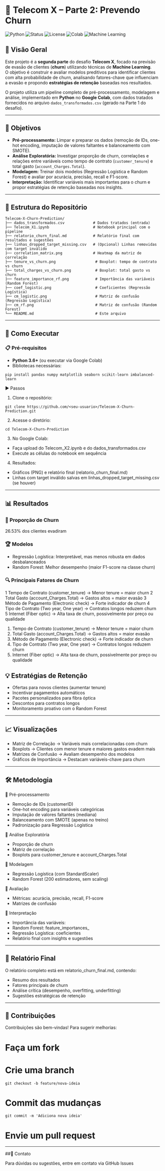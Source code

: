 # 📡 Telecom X – Parte 2: Prevendo Churn

![Python](https://img.shields.io/badge/Python-3.8%2B-blue?logo=python&logoColor=white)
![Status](https://img.shields.io/badge/Status-Concluído-success)
![License](https://img.shields.io/badge/Licen%C3%A7a-MIT-green)
![Colab](https://img.shields.io/badge/Google%20Colab-Compatible-orange?logo=googlecolab)
![Machine Learning](https://img.shields.io/badge/Machine%20Learning-Yes-blueviolet)

## 📖 Visão Geral
Este projeto é a **segunda parte** do desafio **Telecom X**, focado na previsão de evasão de clientes (**churn**) utilizando técnicas de **Machine Learning**.  
O objetivo é construir e avaliar modelos preditivos para identificar clientes com alta probabilidade de churn, analisando fatores-chave que influenciam a evasão e propondo **estratégias de retenção** baseadas nos resultados.

O projeto utiliza um pipeline completo de pré-processamento, modelagem e análise, implementado em **Python** no **Google Colab**, com dados tratados fornecidos no arquivo `dados_transformados.csv` (gerado na Parte 1 do desafio).

---

## 🎯 Objetivos
- **Pré-processamento:** Limpar e preparar os dados (remoção de IDs, one-hot encoding, imputação de valores faltantes e balanceamento com SMOTE).
- **Análise Exploratória:** Investigar proporção de churn, correlações e relações entre variáveis como tempo de contrato (`customer_tenure`) e total gasto (`account_Charges.Total`).
- **Modelagem:** Treinar dois modelos (Regressão Logística e Random Forest) e avaliar por acurácia, precisão, recall e F1-score.
- **Interpretação:** Identificar variáveis mais importantes para o churn e propor estratégias de retenção baseadas nos insights.

---

## 📂 Estrutura do Repositório

```
Telecom-X-Churn-Prediction/
├── dados_transformados.csv             # Dados tratados (entrada)
├── Telecom_X1.ipynb                    # Notebook principal com o pipeline
├── relatorio_churn_final.md            # Relatório final com resultados e sugestões
├── linhas_dropped_target_missing.csv   # (Opcional) Linhas removidas com target inválido
├── correlation_matrix.png              # Heatmap da matriz de correlação
├── tenure_vs_churn.png                  # Boxplot: tempo de contrato vs churn
├── total_charges_vs_churn.png           # Boxplot: total gasto vs churn
├── feature_importance_rf.png            # Importância das variáveis (Random Forest)
├── coef_logistic.png                    # Coeficientes (Regressão Logística)
├── cm_logistic.png                      # Matriz de confusão (Regressão Logística)
├── cm_rf.png                            # Matriz de confusão (Random Forest)
└── README.md                            # Este arquivo
```

---

## 🚀 Como Executar

### 📋 Pré-requisitos

- **Python 3.6+** (ou executar via Google Colab)
- Bibliotecas necessárias:
  
```pip install pandas numpy matplotlib seaborn scikit-learn imbalanced-learn```

▶ Passos

1. Clone o repositório:

```git clone https://github.com/<seu-usuario>/Telecom-X-Churn-Prediction.git```

2. Acesse o diretório:

```cd Telecom-X-Churn-Prediction```

3. No Google Colab:

- Faça upload do Telecom_X2.ipynb e do dados_transformados.csv
- Execute as células do notebook em sequência

4. Resultados:

- Gráficos (PNG) e relatório final (relatorio_churn_final.md)
- Linhas com target inválido salvas em linhas_dropped_target_missing.csv (se houver)

---

## 📊 Resultados

### 📌 Proporção de Churn

26.53% dos clientes evadiram

### 🏆 Modelos

- Regressão Logística: Interpretável, mas menos robusta em dados desbalanceados
- Random Forest: Melhor desempenho (maior F1-score na classe churn)

### 🔍 Principais Fatores de Churn

1 Tempo de Contrato (customer_tenure) → Menor tenure = maior churn
2 Total Gasto (account_Charges.Total) → Gastos altos = maior evasão
3 Método de Pagamento (Electronic check) → Forte indicador de churn
4 Tipo de Contrato (Two year, One year) → Contratos longos reduzem churn
5 Internet (Fiber optic) → Alta taxa de churn, possivelmente por preço ou qualidade

1. Tempo de Contrato (customer_tenure) → Menor tenure = maior churn  
2. Total Gasto (account_Charges.Total) → Gastos altos = maior evasão  
3. Método de Pagamento (Electronic check) → Forte indicador de churn  
4. Tipo de Contrato (Two year, One year) → Contratos longos reduzem churn  
5. Internet (Fiber optic) → Alta taxa de churn, possivelmente por preço ou qualidade  


## 💡 Estratégias de Retenção

- Ofertas para novos clientes (aumentar tenure)
- Incentivar pagamentos automáticos
- Pacotes personalizados para fibra óptica
- Descontos para contratos longos
- Monitoramento proativo com o Random Forest

---

## 📈 Visualizações

- Matriz de Correlação → Variáveis mais correlacionadas com churn
- Boxplots → Clientes com menor tenure e maiores gastos evadem mais
- Matrizes de Confusão → Avaliam desempenho dos modelos
- Gráficos de Importância → Destacam variáveis-chave para churn

---

## 🛠️ Metodologia

🔹 Pré-processamento

- Remoção de IDs (customerID)
- One-hot encoding para variáveis categóricas
- Imputação de valores faltantes (mediana)
- Balanceamento com SMOTE (apenas no treino)
- Padronização para Regressão Logística

🔹 Análise Exploratória

- Proporção de churn
- Matriz de correlação
- Boxplots para customer_tenure e account_Charges.Total

🔹 Modelagem

- Regressão Logística (com StandardScaler)
- Random Forest (200 estimadores, sem scaling)

🔹 Avaliação

- Métricas: acurácia, precisão, recall, F1-score
- Matrizes de confusão

🔹 Interpretação

- Importância das variáveis:
- Random Forest: feature_importances_
- Regressão Logística: coeficientes
- Relatório final com insights e sugestões

---

## 📝 Relatório Final

O relatório completo está em relatorio_churn_final.md, contendo:

- Resumo dos resultados
- Fatores principais de churn
- Análise crítica (desempenho, overfitting, underfitting)
- Sugestões estratégicas de retenção

---

## 🤝 Contribuições

Contribuições são bem-vindas!
Para sugerir melhorias:

# Faça um fork
# Crie uma branch
```git checkout -b feature/nova-ideia```
# Commit das mudanças
```git commit -m 'Adiciona nova ideia'```
# Envie um pull request

---

##📧 Contato

Para dúvidas ou sugestões, entre em contato via GitHub Issues

